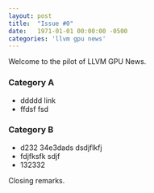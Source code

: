 ```yaml
---
layout: post
title:  "Issue #0"
date:   1971-01-01 00:00:00 -0500
categories: 'llvm gpu news'
---
```


Welcome to the pilot of LLVM GPU News.

### Category A

*  ddddd link
*  ffdsf fsd 

### Category B

*  d232 34e3dads dsdjflkfj
*  fdjfksfk  sdjf
*  132332 


Closing remarks.

